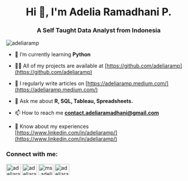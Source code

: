 <h1 align="center">Hi 👋, I'm Adelia Ramadhani P.</h1>
<h3 align="center">A Self Taught Data Analyst from Indonesia</h3>

<p align="left"> <img src="https://komarev.com/ghpvc/?username=adeliaramp&label=Profile%20views&color=0e75b6&style=flat" alt="adeliaramp" /> </p>

- 🌱 I’m currently learning **Python**

- 👨‍💻 All of my projects are available at [https://github.com/adeliaramp](https://github.com/adeliaramp)

- 📝 I regularly write articles on [https://adeliaramp.medium.com/](https://adeliaramp.medium.com/)

- 💬 Ask me about **R, SQL, Tableau, Spreadsheets.**

- 📫 How to reach me **contact.adeliaramadhani@gmail.com**

- 📄 Know about my experiences [https://www.linkedin.com/in/adeliaramp/](https://www.linkedin.com/in/adeliaramp/)

<h3 align="left">Connect with me:</h3>
<p align="left">
<a href="https://twitter.com/adeliaramp" target="blank"><img align="center" src="https://raw.githubusercontent.com/rahuldkjain/github-profile-readme-generator/master/src/images/icons/Social/twitter.svg" alt="adeliaramp" height="30" width="40" /></a>
<a href="https://linkedin.com/in/adeliaramp" target="blank"><img align="center" src="https://raw.githubusercontent.com/rahuldkjain/github-profile-readme-generator/master/src/images/icons/Social/linked-in-alt.svg" alt="adeliaramp" height="30" width="40" /></a>
<a href="https://instagram.com/ms.adelia" target="blank"><img align="center" src="https://raw.githubusercontent.com/rahuldkjain/github-profile-readme-generator/master/src/images/icons/Social/instagram.svg" alt="ms.adelia" height="30" width="40" /></a>
<a href="https://medium.com/adeliaramp" target="blank"><img align="center" src="https://raw.githubusercontent.com/rahuldkjain/github-profile-readme-generator/master/src/images/icons/Social/medium.svg" alt="adeliaramp" height="30" width="40" /></a>
</p>
